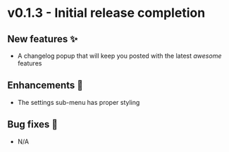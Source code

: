 # v0.1.3 - Initial release completion

## New features ✨
- A changelog popup that will keep you posted with the latest _awesome_ features

## Enhancements 💅
- The settings sub-menu has proper styling

## Bug fixes 🐛
- N/A
